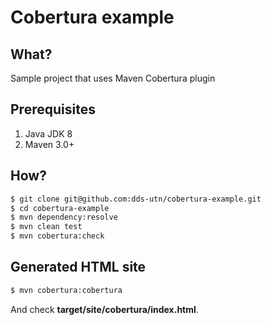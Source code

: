 # Cobertura example

## What?

Sample project that uses Maven Cobertura plugin

## Prerequisites

1. Java JDK 8
1. Maven 3.0+

## How?

```bash
$ git clone git@github.com:dds-utn/cobertura-example.git
$ cd cobertura-example
$ mvn dependency:resolve
$ mvn clean test
$ mvn cobertura:check
```

## Generated HTML site

```bash
$ mvn cobertura:cobertura
```

And check **target/site/cobertura/index.html**.
